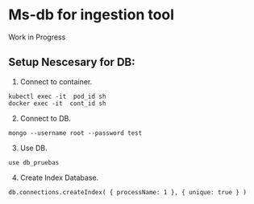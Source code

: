 # Ms-db for ingestion tool

Work in Progress

## Setup Nescesary for DB:

1. Connect to container.
```
kubectl exec -it  pod_id sh
docker exec -it  cont_id sh
```

2. Connect to DB.
```
mongo --username root --password test
```

3. Use DB.
```
use db_pruebas
```

4. Create Index Database.
```
db.connections.createIndex( { processName: 1 }, { unique: true } )
```